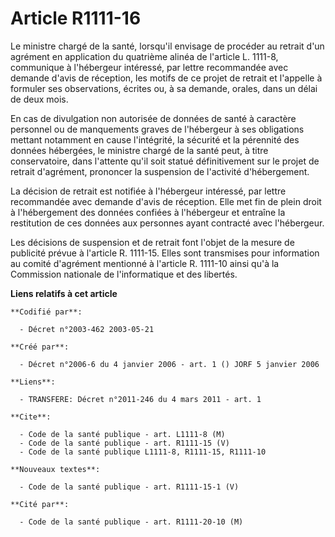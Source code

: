 # Article R1111-16

Le ministre chargé de la santé, lorsqu'il envisage de procéder au retrait d'un agrément en application du quatrième alinéa de
l'article L. 1111-8, communique à l'hébergeur intéressé, par lettre recommandée avec demande d'avis de réception, les motifs
de ce projet de retrait et l'appelle à formuler ses observations, écrites ou, à sa demande, orales, dans un délai de deux
mois.

En cas de divulgation non autorisée de données de santé à caractère personnel ou de manquements graves de l'hébergeur à ses
obligations mettant notamment en cause l'intégrité, la sécurité et la pérennité des données hébergées, le ministre chargé de
la santé peut, à titre conservatoire, dans l'attente qu'il soit statué définitivement sur le projet de retrait d'agrément,
prononcer la suspension de l'activité d'hébergement.

La décision de retrait est notifiée à l'hébergeur intéressé, par lettre recommandée avec demande d'avis de réception. Elle
met fin de plein droit à l'hébergement des données confiées à l'hébergeur et entraîne la restitution de ces données aux
personnes ayant contracté avec l'hébergeur.

Les décisions de suspension et de retrait font l'objet de la mesure de publicité prévue à l'article R. 1111-15. Elles sont
transmises pour information au comité d'agrément mentionné à l'article R. 1111-10 ainsi qu'à la Commission nationale de
l'informatique et des libertés.

**Liens relatifs à cet article**

	**Codifié par**:

	  - Décret n°2003-462 2003-05-21

	**Créé par**:

	  - Décret n°2006-6 du 4 janvier 2006 - art. 1 () JORF 5 janvier 2006

	**Liens**:

	  - TRANSFERE: Décret n°2011-246 du 4 mars 2011 - art. 1

	**Cite**:

	  - Code de la santé publique - art. L1111-8 (M)
	  - Code de la santé publique - art. R1111-15 (V)
	  - Code de la santé publique L1111-8, R1111-15, R1111-10

	**Nouveaux textes**:

	  - Code de la santé publique - art. R1111-15-1 (V)

	**Cité par**:

	  - Code de la santé publique - art. R1111-20-10 (M)

